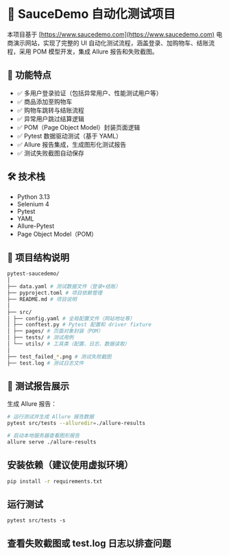# 🧪 SauceDemo 自动化测试项目

本项目基于 [https://www.saucedemo.com](https://www.saucedemo.com) 电商演示网站，实现了完整的 UI 自动化测试流程，涵盖登录、加购物车、结账流程，采用 POM 模型开发，集成 Allure 报告和失败截图。

## 🚀 功能特点

- ✅ 多用户登录验证（包括异常用户、性能测试用户等）
- ✅ 商品添加至购物车
- ✅ 购物车跳转与结账流程
- ✅ 异常用户跳过结算逻辑
- ✅ POM（Page Object Model）封装页面逻辑
- ✅ Pytest 数据驱动测试（基于 YAML）
- ✅ Allure 报告集成，生成图形化测试报告
- ✅ 测试失败截图自动保存

## 🛠 技术栈

- Python 3.13
- Selenium 4
- Pytest
- YAML
- Allure-Pytest
- Page Object Model（POM）

## 📁 项目结构说明
```bash
pytest-saucedemo/
│
├── data.yaml # 测试数据文件（登录+结账）
├── pyproject.toml # 项目依赖管理
├── README.md # 项目说明
│
├── src/
│ ├── config.yaml # 全局配置文件（网站地址等）
│ ├── conftest.py # Pytest 配置和 driver fixture
│ ├── pages/ # 页面对象封装（POM）
│ ├── tests/ # 测试用例
│ └── utils/ # 工具类（配置、日志、数据读取）
│
├── test_failed_*.png # 测试失败截图
├── test.log # 测试日志文件
```
## 📸 测试报告展示

生成 Allure 报告：

```bash
# 运行测试并生成 Allure 报告数据
pytest src/tests --alluredir=./allure-results

# 启动本地服务器查看图形报告
allure serve ./allure-results
```

## 安装依赖（建议使用虚拟环境）

```bash
pip install -r requirements.txt
```



## 运行测试

```b
pytest src/tests -s
```



## 查看失败截图或 test.log 日志以排查问题

